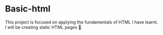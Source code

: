 # Basic-html
This project is focused on applying the fundamentals of HTML I have learnt. I will be creating static HTML pages 🙂.